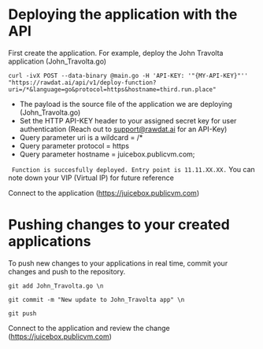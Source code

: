 <h1>Deploying the application with the API</h1>
  First create the application. For example, deploy the John Travolta application (John_Travolta.go)

 
 ``curl -ivX POST --data-binary @main.go -H 'API-KEY: '"{MY-API-KEY}"'' "https://rawdat.ai/api/v1/deploy-function?uri=/*&language=go&protocol=https&hostname=third.run.place"``

  - The payload is the source file of the application we are deploying (John_Travolta.go)
  - Set the HTTP API-KEY header to your assigned secret key for user authentication (Reach out to support@rawdat.ai for an API-Key)
  - Query parameter uri is a wildcard = /*
  - Query parameter protocol = https
  - Query parameter hostname = juicebox.publicvm.com;

`` Function is succesfully deployed. Entry point is 11.11.XX.XX.`` You can note down your VIP (Virtual IP) for future reference

Connect to the application (https://juicebox.publicvm.com)


<h1>Pushing changes to your created applications</h1>
  To push new changes to your applications in real time, commit your changes and push to the repository.

  ``git add John_Travolta.go \n``

  ``git commit -m "New update to John_Travolta app" \n``

  ``git push``

  Connect to the application and review the change (https://juicebox.publicvm.com)
